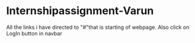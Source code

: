 # Internshipassignment-Varun
All the links i have directed to "#"that is starting of webpage.
Also click on LogIn button in navbar
